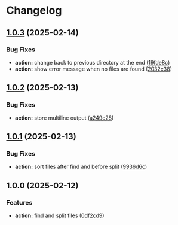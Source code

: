 # Changelog

## [1.0.3](https://github.com/remarkablemark/find-and-split/compare/v1.0.2...v1.0.3) (2025-02-14)


### Bug Fixes

* **action:** change back to previous directory at the end ([19fde8c](https://github.com/remarkablemark/find-and-split/commit/19fde8c69c45a7f0c3fb6390d6ac04d3b81a7729))
* **action:** show error message when no files are found ([2032c38](https://github.com/remarkablemark/find-and-split/commit/2032c38ade6ba98c0518de578fda35e76b711772))

## [1.0.2](https://github.com/remarkablemark/find-and-split/compare/v1.0.1...v1.0.2) (2025-02-13)


### Bug Fixes

* **action:** store multiline output ([a249c28](https://github.com/remarkablemark/find-and-split/commit/a249c28d12f27a66d18948ea8643307bfdf74735))

## [1.0.1](https://github.com/remarkablemark/find-and-split/compare/v1.0.0...v1.0.1) (2025-02-13)


### Bug Fixes

* **action:** sort files after find and before split ([9936d6c](https://github.com/remarkablemark/find-and-split/commit/9936d6cb7fd09e90898b9487281b8505539bf24b))

## 1.0.0 (2025-02-12)


### Features

* **action:** find and split files ([0df2cd9](https://github.com/remarkablemark/find-and-split/commit/0df2cd91b882445819925f8d38f4bdc462decabc))
